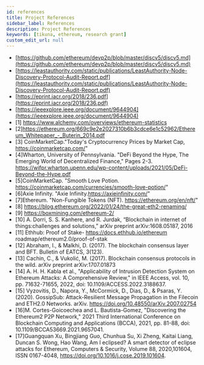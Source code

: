 ```yaml
---
id: references
title: Project References
sidebar_label: References
description: Project References
keywords: [tikuna, ethereum, research grant]
custom_edit_url: null
---
```


- [https://github.com/ethereum/devp2p/blob/master/discv5/discv5.md](https://github.com/ethereum/devp2p/blob/master/discv5/discv5.md)
- [https://leastauthority.com/static/publications/LeastAuthority-Node-Discovery-Protocol-Audit-Report.pdf](https://leastauthority.com/static/publications/LeastAuthority-Node-Discovery-Protocol-Audit-Report.pdf)
- [https://eprint.iacr.org/2018/236.pdf](https://eprint.iacr.org/2018/236.pdf)
- [https://ieeexplore.ieee.org/document/9644904](https://ieeexplore.ieee.org/document/9644904)
- [1] https://www.alchemy.com/overviews/ethereum-statistics 
- [2]https://ethereum.org/669c9e2e2027310b6b3cdce6e1c52962/Ethereum_Whitepaper_-_Buterin_2014.pdf 
- [3] CoinMarketCap."Today's Cryptocurrency Prices by Market Cap, https://coinmarketcap.com/"
- [4]Wharton, University of Pennsylvania. "DeFi Beyond the Hype, The Emerging World of Decentralized Finance," Pages 2-3. https://wifpr.wharton.upenn.edu/wp-content/uploads/2021/05/DeFi-Beyond-the-Hype.pdf 
- [5]CoinMarketCap. "Smooth Love Potion. https://coinmarketcap.com/currencies/smooth-love-potion/" 
- [6]Axie Infinity. "Axie Infinity.https://axieinfinity.com/" 
- [7]Ethereum. "Non-Fungible Tokens (NFT). https://ethereum.org/en/nft/" 
- [8] https://blog.ethereum.org/2022/01/24/the-great-eth2-renaming/ 
- [9] https://boxmining.com/ethereum-2/ 
- [10] A. Dorri, S. S. Kanhere, and R. Jurdak, “Blockchain in internet of things:challenges and solutions,” arXiv preprint arXiv:1608.05187, 2016
- [11] Ethhub: Proof of Stake- 
https://docs.ethhub.io/ethereum roadmap/ethereum2.0/proof-of-stak 
- [12] Abraham, I., & Malkhi, D. (2017). The blockchain consensus layer and BFT. Bulletin of EATCS, 3(123).
- [13] Cachin, C., & Vukolić, M. (2017). Blockchain consensus protocols in the wild. arXiv preprint arXiv:1707.01873
- [14] A. H. H. Kabla et al., "Applicability of Intrusion Detection System on Ethereum Attacks: A Comprehensive Review," in IEEE Access, vol. 10, pp. 71632-71655, 2022, doi: 10.1109/ACCESS.2022.3188637.
- [15] Vyzovitis, D., Napora, Y., McCormick, D., Dias, D., & Psaras, Y. (2020). GossipSub: Attack-Resilient Message Propagation in the Filecoin and ETH2.0 Networks. arXiv. https://doi.org/10.48550/arXiv.2007.02754
- [16]M. Cortes-Goicoechea and L. Bautista-Gomez, "Discovering the Ethereum2 P2P Network," 2021 Third International Conference on Blockchain Computing and Applications (BCCA), 2021, pp. 81-88, doi: 10.1109/BCCA53669.2021.9657041.
- [17]Guangquan Xu, Bingjiang Guo, Chunhua Su, Xi Zheng, Kaitai Liang, Duncan S. Wong, Hao Wang, Am I eclipsed? A smart detector of eclipse attacks for Ethereum, Computers & Security, Volume 88, 2020,101604, ISSN 0167-4048, https://doi.org/10.1016/j.cose.2019.101604. 
